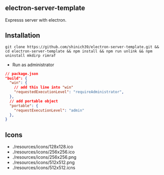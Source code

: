 ## electron-server-template

Expresss server with electron.

## Installation

```console
git clone https://github.com/shinich39/electron-server-template.git && cd electron-server-template && npm install && npm run unlink && npm uninstall mkdirp rimraf
```

- Run as administrator

```json
// package.json
"build": {
  "win": {
    // add this line into "win"
    "requestedExecutionLevel": "requireAdministrator",
  },
  // add portable object
  "portable": {
    "requestExecutionLevel": "admin"
  },
}
```

## Icons

- ./resources/icons/128x128.ico
- ./resources/icons/256x256.ico
- ./resources/icons/256x256.png
- ./resources/icons/512x512.png
- ./resources/icons/512x512.icns